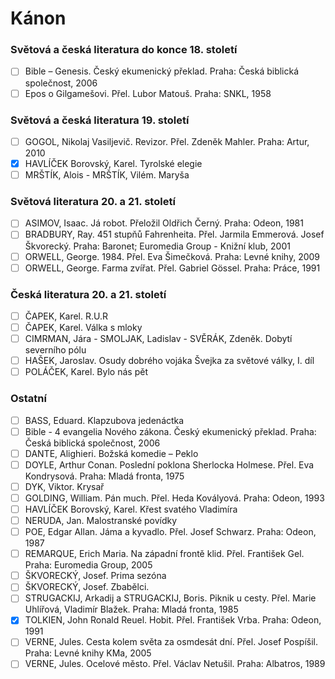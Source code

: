 # Kánon

### Světová a česká literatura do konce 18. století

- [ ] Bible – Genesis. Český ekumenický překlad. Praha: Česká biblická společnost, 2006
- [ ] Epos o Gilgamešovi. Přel. Lubor Matouš. Praha: SNKL, 1958

### Světová a česká literatura 19. století

- [ ] GOGOL, Nikolaj Vasiljevič. Revizor. Přel. Zdeněk Mahler. Praha: Artur, 2010
- [x] HAVLÍČEK Borovský, Karel. Tyrolské elegie
- [ ] MRŠTÍK, Alois - MRŠTÍK, Vilém. Maryša

### Světová literatura 20. a 21. století

- [ ] ASIMOV, Isaac. Já robot. Přeložil Oldřich Černý. Praha: Odeon, 1981
- [ ] BRADBURY, Ray. 451 stupňů Fahrenheita. Přel. Jarmila Emmerová. Josef Škvorecký. Praha: Baronet; Euromedia Group - Knižní klub, 2001
- [ ] ORWELL, George. 1984. Přel. Eva Šimečková. Praha: Levné knihy, 2009
- [ ] ORWELL, George. Farma zvířat. Přel. Gabriel Gössel. Praha: Práce, 1991

### Česká literatura 20. a 21. století

- [ ] ČAPEK, Karel. R.U.R
- [ ] ČAPEK, Karel. Válka s mloky
- [ ] CIMRMAN, Jára - SMOLJAK, Ladislav - SVĚRÁK, Zdeněk. Dobytí severního pólu
- [ ] HAŠEK, Jaroslav. Osudy dobrého vojáka Švejka za světové války, I. díl
- [ ] POLÁČEK, Karel. Bylo nás pět

### Ostatní

- [ ] BASS, Eduard. Klapzubova jedenáctka
- [ ] Bible - 4 evangelia Nového zákona. Český ekumenický překlad. Praha: Česká biblická společnost, 2006
- [ ] DANTE, Alighieri. Božská komedie – Peklo
- [ ] DOYLE, Arthur Conan. Poslední poklona Sherlocka Holmese. Přel. Eva Kondrysová. Praha: Mladá fronta, 1975
- [ ] DYK, Viktor. Krysař
- [ ] GOLDING, William. Pán much. Přel. Heda Kovályová. Praha: Odeon, 1993
- [ ] HAVLÍČEK Borovský, Karel. Křest svatého Vladimíra
- [ ] NERUDA, Jan. Malostranské povídky
- [ ] POE, Edgar Allan. Jáma a kyvadlo. Přel. Josef Schwarz. Praha: Odeon, 1987
- [ ] REMARQUE, Erich Maria. Na západní frontě klid. Přel. František Gel. Praha: Euromedia Group, 2005
- [ ] ŠKVORECKÝ, Josef. Prima sezóna
- [ ] ŠKVORECKÝ, Josef. Zbabělci.
- [ ] STRUGACKIJ, Arkadij a STRUGACKIJ, Boris. Piknik u cesty. Přel. Marie Uhlířová, Vladimír Blažek. Praha: Mladá fronta, 1985
- [x] TOLKIEN, John Ronald Reuel. Hobit. Přel. František Vrba. Praha: Odeon, 1991
- [ ] VERNE, Jules. Cesta kolem světa za osmdesát dní. Přel. Josef Pospíšil. Praha: Levné knihy KMa, 2005
- [ ] VERNE, Jules. Ocelové město. Přel. Václav Netušil. Praha: Albatros, 1989
